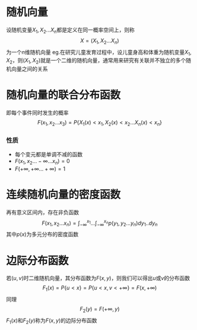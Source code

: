 # 随机向量
设随机变量$X_1,X_2...X_n$都是定义在同一概率空间上，则称
$$
X = (X_1,X_2...X_n)
$$
为一个$n$维随机向量
eg.在研究儿童发育过程中，设儿童身高和体重为随机变量$X_1,X_2$，则$(X_1,X_2)$就是一个二维的随机向量，通常用来研究有关联并不独立的多个随机向量之间的关系

# 随机向量的联合分布函数
即每个事件同时发生的概率
$$
F(x_1,x_2...x_3) = P\{X_1(x)<x_1,X_2(x) < x_2...X_n(x)<x_n\}
$$

### 性质
* 每个变元都是单调不减的函数
* $F(x_1,x_2...-\infty...x_n) = 0$
* $F(+\infty,+\infty...+\infty) = 1$

# 连续随机向量的密度函数
再有意义区间内，存在非负函数
$$
F(x_1,x_2...x_n)=\int_{-\infty}^{x_1}...\int_{-\infty}^{x_n}p(y_1,y_2...y_n)dy_1..dy_n
$$
其中$p(x)$为多元分布的密度函数

# 边际分布函数
若$(u,v)$时二维随机向量，其分布函数为$F(x,y)$，则我们可以得出$u$或$v$的分布函数
$$
F_1(x) = P\{u < x\} = P\{u < x,v < +\infty\} = F(x,+\infty)
$$
同理
$$
F_2(y) = F(+\infty,y)
$$
$F_1(x)$和$F_2(y)$称为$F(x,y)$的边际分布函数


